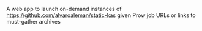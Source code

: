 A web app to launch on-demand instances of https://github.com/alvaroaleman/static-kas given Prow job URLs or links to must-gather archives

